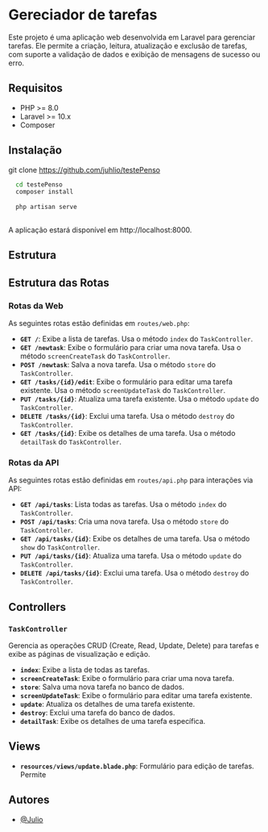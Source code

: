 
# Gereciador de tarefas

Este projeto é uma aplicação web desenvolvida em Laravel para gerenciar tarefas. Ele permite a criação, leitura, atualização e exclusão de tarefas, com suporte a validação de dados e exibição de mensagens de sucesso ou erro.

## Requisitos

- PHP >= 8.0
- Laravel >= 10.x
- Composer






## Instalação

 git clone https://github.com/juhlio/testePenso

```bash
  cd testePenso
  composer install
  
  php artisan serve
 
```
 A aplicação estará disponível em http://localhost:8000.
    
## Estrutura
## Estrutura das Rotas

### Rotas da Web

As seguintes rotas estão definidas em `routes/web.php`:

- **`GET /`**: Exibe a lista de tarefas. Usa o método `index` do `TaskController`.
- **`GET /newtask`**: Exibe o formulário para criar uma nova tarefa. Usa o método `screenCreateTask` do `TaskController`.
- **`POST /newtask`**: Salva a nova tarefa. Usa o método `store` do `TaskController`.
- **`GET /tasks/{id}/edit`**: Exibe o formulário para editar uma tarefa existente. Usa o método `screenUpdateTask` do `TaskController`.
- **`PUT /tasks/{id}`**: Atualiza uma tarefa existente. Usa o método `update` do `TaskController`.
- **`DELETE /tasks/{id}`**: Exclui uma tarefa. Usa o método `destroy` do `TaskController`.
- **`GET /tasks/{id}`**: Exibe os detalhes de uma tarefa. Usa o método `detailTask` do `TaskController`.

### Rotas da API

As seguintes rotas estão definidas em `routes/api.php` para interações via API:

- **`GET /api/tasks`**: Lista todas as tarefas. Usa o método `index` do `TaskController`.
- **`POST /api/tasks`**: Cria uma nova tarefa. Usa o método `store` do `TaskController`.
- **`GET /api/tasks/{id}`**: Exibe os detalhes de uma tarefa. Usa o método `show` do `TaskController`.
- **`PUT /api/tasks/{id}`**: Atualiza uma tarefa. Usa o método `update` do `TaskController`.
- **`DELETE /api/tasks/{id}`**: Exclui uma tarefa. Usa o método `destroy` do `TaskController`.

## Controllers

### `TaskController`

Gerencia as operações CRUD (Create, Read, Update, Delete) para tarefas e exibe as páginas de visualização e edição. 

- **`index`**: Exibe a lista de todas as tarefas.
- **`screenCreateTask`**: Exibe o formulário para criar uma nova tarefa.
- **`store`**: Salva uma nova tarefa no banco de dados.
- **`screenUpdateTask`**: Exibe o formulário para editar uma tarefa existente.
- **`update`**: Atualiza os detalhes de uma tarefa existente.
- **`destroy`**: Exclui uma tarefa do banco de dados.
- **`detailTask`**: Exibe os detalhes de uma tarefa específica.

## Views

- **`resources/views/update.blade.php`**: Formulário para edição de tarefas. Permite

## Autores

- [@Julio](https://www.github.com/juhlio)

